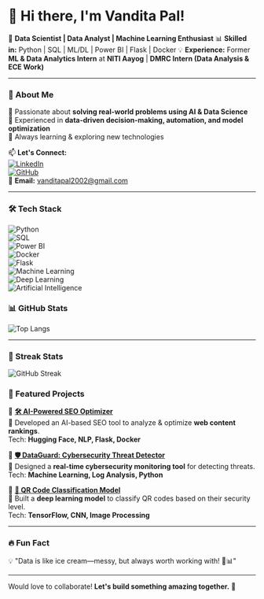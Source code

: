 # 👋 Hi there, I'm Vandita Pal!  

🚀 **Data Scientist | Data Analyst | Machine Learning Enthusiast** 
📊 **Skilled in:** Python | SQL | ML/DL | Power BI | Flask | Docker 
💡 **Experience:** Former **ML & Data Analytics Intern** at **NITI Aayog** | **DMRC Intern (Data Analysis & ECE Work)**  

---

### 🚀 About Me  
🔹 Passionate about **solving real-world problems using AI & Data Science**  
🔹 Experienced in **data-driven decision-making, automation, and model optimization**  
🔹 Always learning & exploring new technologies  

📫 **Let's Connect:**  
[![LinkedIn](https://img.shields.io/badge/LinkedIn-blue?style=for-the-badge&logo=linkedin)](https://www.linkedin.com/in/vandita-pal-3a5590250/)  
[![GitHub](https://img.shields.io/badge/GitHub-black?style=for-the-badge&logo=github)](https://github.com/Vnainhda)  
📧 **Email:** vanditapal2002@gmail.com 

---

### 🛠️ Tech Stack  
![Python](https://img.shields.io/badge/Python-3776AB?style=for-the-badge&logo=python&logoColor=white)  
![SQL](https://img.shields.io/badge/SQL-4479A1?style=for-the-badge&logo=mysql&logoColor=white)  
![Power BI](https://img.shields.io/badge/Power_BI-F2C811?style=for-the-badge&logo=powerbi&logoColor=black)  
![Docker](https://img.shields.io/badge/Docker-2496ED?style=for-the-badge&logo=docker&logoColor=white)  
![Flask](https://img.shields.io/badge/Flask-000000?style=for-the-badge&logo=flask&logoColor=white)  
![Machine Learning](https://img.shields.io/badge/Machine_Learning-%23FF6F00.svg?style=for-the-badge&logo=tensorflow&logoColor=white)  
![Deep Learning](https://img.shields.io/badge/Deep_Learning-FF6F00?style=for-the-badge&logo=pytorch&logoColor=white)  
![Artificial Intelligence](https://img.shields.io/badge/AI-008080?style=for-the-badge&logo=openai&logoColor=white)  

### 📊 GitHub Stats  


![Top Langs](https://github-readme-stats.vercel.app/api/top-langs/?username=Vnainhda&layout=compact&theme=tokyonight&langs_count=6)  

---
### 🚀 Streak Stats  
![GitHub Streak](https://github-readme-streak-stats.herokuapp.com/?user=Vnainhda&theme=tokyonight)  



### 🚀 Featured Projects  
🔹 **[🛠️ AI-Powered SEO Optimizer](https://github.com/Vnainhda/Seo_Optimizer)**  
📌 Developed an AI-based SEO tool to analyze & optimize **web content rankings**.  
Tech: **Hugging Face, NLP, Flask, Docker**  

🔹 **[🛡️ DataGuard: Cybersecurity Threat Detector](https://github.com/Vnainhda/DATAGUARD)**  
📌 Designed a **real-time cybersecurity monitoring tool** for detecting threats.  
Tech: **Machine Learning, Log Analysis, Python**  

🔹 **[📌 QR Code Classification Model](https://github.com/Vnainhda/QR_CODE-_Classification)**  
📌 Built a **deep learning model** to classify QR codes based on their security level.  
Tech: **TensorFlow, CNN, Image Processing**  

---

### 🔥 Fun Fact  
💡  "Data is like ice cream—messy, but always worth working with! 🍦📊"  

---

Would love to collaborate! **Let's build something amazing together.** 🚀  
